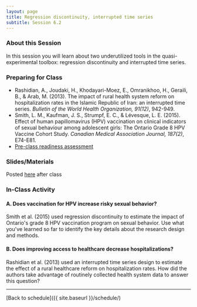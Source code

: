 ```yaml
---
layout: page
title: Regression discontinuity, interrupted time series
subtitle: Session 6.2
---
```


### About this Session

In this session you will learn about two underutilized tools in the quasi-experimental toolbox: regression discontinuity and interrupted time series.

### Preparing for Class

* Rashidian, A., Joudaki, H., Khodayari-Moez, E., Omranikhoo, H., Geraili, B., & Arab, M. (2013). The impact of rural health system reform on hospitalization rates in the Islamic Republic of Iran: an interrupted time series. *Bulletin of the World Health Organization, 91(12)*, 942-949.
* Smith, L. M., Kaufman, J. S., Strumpf, E. C., & Lévesque, L. E. (2015). Effect of human papillomavirus (HPV) vaccination on clinical indicators of sexual behaviour among adolescent girls: The Ontario Grade 8 HPV Vaccine Cohort Study. *Canadian Medical Association Journal, 187(2)*, E74-E81.
* [Pre-class readiness assessment](https://docs.google.com/spreadsheets/d/1FkE2xrVPej8o07Kgd9mNEK0vovv8EzJfVoAjUOO_gy0/edit?usp=sharing)

### Slides/Materials

Posted [here](https://drive.google.com/drive/folders/0Bxn_jkXZ1lxuVklQakF4MjZGSDQ?usp=sharing) after class

### In-Class Activity
<p></p>

#### A. Does vaccination for HPV increase risky sexual behavior?

Smith et al. (2015) used regression discontinuity to estimate the impact of Ontario's grade 8 HPV vaccination program on sexual behavior. Use what you've learned so far to identify the key details about the research design and methods.

#### B. Does improving access to healthcare decrease hospitalizations?

Rashidian et al. (2013) used an interrupted time series design to estimate the effect of a rural healthcare reform on hospitalization rates. How did the authors take advantage of routinely collected health system data to answer this question?

* * *

[Back to schedule]({{ site.baseurl }}/schedule/)